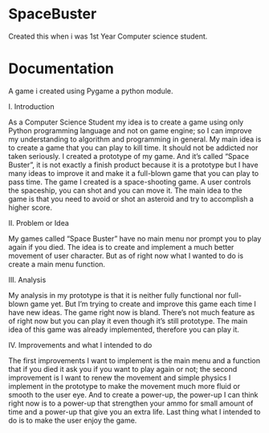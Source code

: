 # SpaceBuster
Created this when i was 1st Year Computer science student.

# Documentation
A game i created using Pygame a python module.

I. Introduction

As a Computer Science Student my idea is to create a game using only Python programming language and not on game engine; so I can improve my understanding to algorithm and programming in general.
My main idea is to create a game that you can play to kill time. It should not be addicted nor taken seriously. I created a prototype of my game. And it’s called “Space Buster”, it is not exactly a finish product because it is a prototype but I have many ideas to improve it and make it a full-blown game that you can play to pass time.
The game I created is a space-shooting game. A user controls the spaceship, you can shot and you can move it. The main idea to the game is that you need to avoid or shot an asteroid and try to accomplish a higher score.

II. Problem or Idea

My games called “Space Buster” have no main menu nor prompt you to play again if you died. The idea is to create and implement a much better movement of user character. But as of right now what I wanted to do is create a main menu function.

III. Analysis

My analysis in my prototype is that it is neither fully functional nor full-blown game yet. But I’m trying to create and improve this game each time I have new ideas. The game right now is bland. There’s not much feature as of right now but you can play it even though it’s still prototype. The main idea of this game was already implemented, therefore you can play it.

IV. Improvements and what I intended to do

The first improvements I want to implement is the main menu and a function that if you died it ask you if you want to play again or not; the second improvement is I want to renew the movement and simple physics I implement in the prototype to make the movement much more fluid or smooth to the user eye. And to create a power-up, the power-up I can think right now is to a power-up that strengthen your ammo for small amount of time and a power-up that give you an extra life. Last thing what I intended to do is to make the user enjoy the game.
